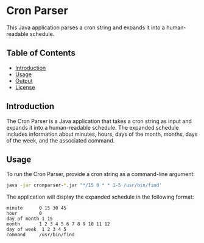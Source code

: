 # Cron Parser

This Java application parses a cron string and expands it into a human-readable schedule.

## Table of Contents

- [Introduction](#introduction)
- [Usage](#usage)
- [Output](#output)
- [License](#license)

## Introduction

The Cron Parser is a Java application that takes a cron string as input and expands it into a human-readable schedule. The expanded schedule includes information about minutes, hours, days of the month, months, days of the week, and the associated command.

## Usage

To run the Cron Parser, provide a cron string as a command-line argument:

```sh
java -jar cronparser-*.jar "*/15 0 * * 1-5 /usr/bin/find'
```
The application will display the expanded schedule in the following format:

```commandline
minute      0 15 30 45
hour        0
day of month 1 15
month       1 2 3 4 5 6 7 8 9 10 11 12
day of week  1 2 3 4 5
command     /usr/bin/find

```

